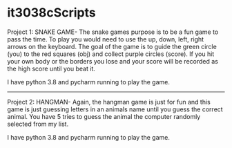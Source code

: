 # it3038cScripts

Project 1: SNAKE GAME-
The snake games purpose is to be a fun game to pass the time. To play you would need to use the up, down, left, right arrows
on the keyboard. The goal of the game is to guide the green circle (you) to the red squares (obj) and collect purple circles (score).
If you hit your own body or the borders you lose and your score will be recorded as the high score until you beat it. 

I have python 3.8 and pycharm running to play the game. 
_________________________________________________________________________________________________________________________________________

Project 2: HANGMAN-
Again, the hangman game is just for fun and this game is just guessing letters in an animals name until you guess the correct animal. You have 5 tries to guess the animal the computer randomly selected from my list.

I have python 3.8 and pycharm running to play the game. 
